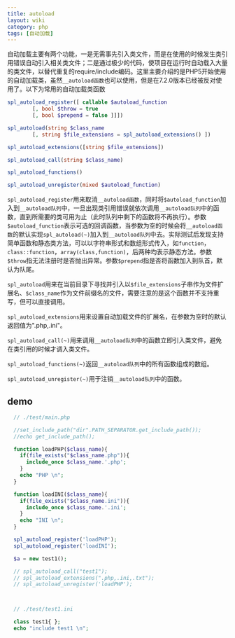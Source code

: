 ```yaml
---
title: autoload
layout: wiki
category: php
tags: [自动加载]
---
```


自动加载主要有两个功能，一是无需事先引入类文件，而是在使用的时候发生类引用错误自动引入相关类文件；二是通过极少的代码，使项目在运行时自动载入大量的类文件，以替代重复的require/include编码。这里主要介绍的是PHP5开始使用的自动加载类，虽然`__autoload函数`也可以使用，但是在7.2.0版本已经被反对使用了。以下为常用的自动加载类函数

```php
spl_autoload_register([ callable $autoload_function
        [, bool $throw = true
        [, bool $prepend = false ]]])

spl_autoload(string $class_name
        [, string $file_extensions = spl_autoload_extensions() ])

spl_autoload_extensions([string $file_extensions])

spl_autoload_call(string $class_name)

spl_autoload_functions()

spl_autoload_unregister(mixed $autoload_function)
```

`spl_autoload_register`用来取消`__autoload函数`，同时将`$autoload_function`加入到`__autoload队列`中，一旦出现类引用错误就依次调用`__autoload队列`中的函数，直到所需要的类可用为止（此时队列中剩下的函数将不再执行）。参数`$autoload_function`表示可选的回调函数，当参数为空的时候会将`__autoload函数`的默认实现`spl_autoload(~)`加入到`__autoload队列`中去。实际测试后发现支持简单函数和静态类方法，可以以字符串形式和数组形式传入，如`function`，`class::function`，`array(class,function)`，后两种均表示静态方法。参数`$throw`指无法注册时是否抛出异常。参数`$prepend`指是否将函数加入到队首，默认为队尾。

`spl_autoload`用来在当前目录下寻找并引入以`$file_extensions`子串作为文件扩展名、`$class_name`作为文件前缀名的文件，需要注意的是这个函数并不支持重写，但可以直接调用。

`spl_autoload_extensions`用来设置自动加载文件的扩展名，在参数为空时的默认返回值为".php,.ini"。

`spl_autoload_call(~)`用来调用`__autoload队列`中的函数立即引入类文件，避免在类引用的时候才调入类文件。

`spl_autoload_functions(~)`返回`__autoload队列`中的所有函数组成的数组。

`spl_autoload_unregister(~)`用于注销`__autoload队列`中的函数。

## demo

```php
  // ./test/main.php

  //set_include_path("dir".PATH_SEPARATOR.get_include_path());
  //echo get_include_path();

  function loadPHP($class_name){
    if(file_exists("$class_name.php")){
      include_once $class_name.'.php';
    }
    echo "PHP \n";
  }

  function loadINI($class_name){
    if(file_exists("$class_name.ini")){
      include_once $class_name.'.ini';
    }
    echo "INI \n";
  }

  spl_autoload_register('loadPHP');
  spl_autoload_register('loadINI');

  $a = new test1();

  // spl_autoload_call("test1");
  // spl_autoload_extensions(".php,.ini,.txt");
  // spl_autoload_unregister('loadPHP');



  // ./test/test1.ini

  class test1{ };
  echo "include test1 \n";
```
